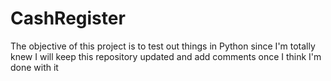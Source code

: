 # CashRegister

The objective of this project is to test out things in Python since I'm totally knew
I will keep this repository updated and add comments once I think I'm done with it
 
